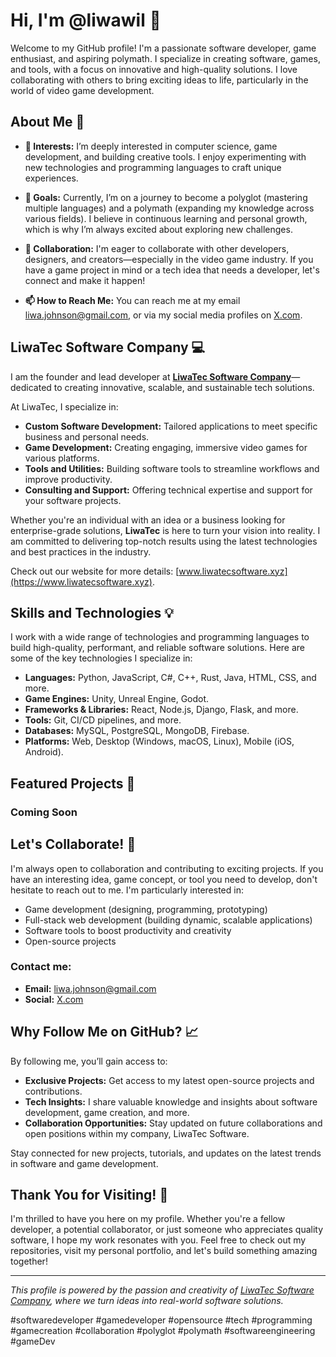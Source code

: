 # Hi, I'm @liwawil 👋

Welcome to my GitHub profile! I'm a passionate software developer, game enthusiast, and aspiring polymath. I specialize in creating software, games, and tools, with a focus on innovative and high-quality solutions. I love collaborating with others to bring exciting ideas to life, particularly in the world of video game development.

## About Me 🚀

- **👀 Interests:** I’m deeply interested in computer science, game development, and building creative tools. I enjoy experimenting with new technologies and programming languages to craft unique experiences.
  
- **🌱 Goals:** Currently, I’m on a journey to become a polyglot (mastering multiple languages) and a polymath (expanding my knowledge across various fields). I believe in continuous learning and personal growth, which is why I’m always excited about exploring new challenges.

- **💞️ Collaboration:** I'm eager to collaborate with other developers, designers, and creators—especially in the video game industry. If you have a game project in mind or a tech idea that needs a developer, let's connect and make it happen!

- **📫 How to Reach Me:** You can reach me at my email [liwa.johnson@gmail.com](mailto:liwa.johnson@gmail.com), or via my social media profiles on [X.com](https://x.com/liwawil).

## LiwaTec Software Company 💻

I am the founder and lead developer at **[LiwaTec Software Company](https://www.liwatecsoftware.xyz)**—dedicated to creating innovative, scalable, and sustainable tech solutions.

At LiwaTec, I specialize in:
- **Custom Software Development:** Tailored applications to meet specific business and personal needs.
- **Game Development:** Creating engaging, immersive video games for various platforms.
- **Tools and Utilities:** Building software tools to streamline workflows and improve productivity.
- **Consulting and Support:** Offering technical expertise and support for your software projects.

Whether you're an individual with an idea or a business looking for enterprise-grade solutions, **LiwaTec** is here to turn your vision into reality. I am committed to delivering top-notch results using the latest technologies and best practices in the industry.

Check out our website for more details: [www.liwatecsoftware.xyz](https://www.liwatecsoftware.xyz).

## Skills and Technologies 💡

I work with a wide range of technologies and programming languages to build high-quality, performant, and reliable software solutions. Here are some of the key technologies I specialize in:

- **Languages:** Python, JavaScript, C#, C++, Rust, Java, HTML, CSS, and more.
- **Game Engines:** Unity, Unreal Engine, Godot.
- **Frameworks & Libraries:** React, Node.js, Django, Flask, and more.
- **Tools:** Git, CI/CD pipelines, and more.
- **Databases:** MySQL, PostgreSQL, MongoDB, Firebase.
- **Platforms:** Web, Desktop (Windows, macOS, Linux), Mobile (iOS, Android).

## Featured Projects 🌟

### Coming Soon

## Let's Collaborate! 🤝

I'm always open to collaboration and contributing to exciting projects. If you have an interesting idea, game concept, or tool you need to develop, don't hesitate to reach out to me. I'm particularly interested in:

- Game development (designing, programming, prototyping)
- Full-stack web development (building dynamic, scalable applications)
- Software tools to boost productivity and creativity
- Open-source projects

### Contact me:
- **Email:** [liwa.johnson@gmail.com](mailto:liwa.johnson@gmail.com)
- **Social:** [X.com](https://x.com/liwawil)

## Why Follow Me on GitHub? 📈

By following me, you’ll gain access to:
- **Exclusive Projects:** Get access to my latest open-source projects and contributions.
- **Tech Insights:** I share valuable knowledge and insights about software development, game creation, and more.
- **Collaboration Opportunities:** Stay updated on future collaborations and open positions within my company, LiwaTec Software.

Stay connected for new projects, tutorials, and updates on the latest trends in software and game development.

## Thank You for Visiting! 🎉

I'm thrilled to have you here on my profile. Whether you're a fellow developer, a potential collaborator, or just someone who appreciates quality software, I hope my work resonates with you. Feel free to check out my repositories, visit my personal portfolio, and let's build something amazing together!

---

*This profile is powered by the passion and creativity of [LiwaTec Software Company](https://www.liwatecsoftware.com), where we turn ideas into real-world software solutions.*

#softwaredeveloper #gamedeveloper #opensource #tech #programming #gamecreation #collaboration #polyglot #polymath #softwareengineering #gameDev
